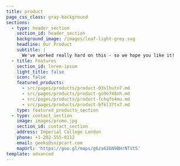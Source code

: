 ```yaml
---
title: product
page_css_class: gray-background
sections:
  - type: header_section
    section_id: header_section
    background_image: /images/leaf-light-grey.svg
    headline: Our Product
    subtitle: |
      We've worked really hard on this - so we hope you like it!
  - title: Features
    section_id: lorem-ipsum
    light_title: false
    icon: false
    featured_products:
      - src/pages/products/product-03slhutn7.md
      - src/pages/products/product-go9o748nh.md
      - src/pages/products/product-fchqfo4mu.md
      - src/pages/products/product-bfkl37tx7.md
    type: featured_products_section
  - type: contact_section
    image: images/promo.jpg
    section_id: contact_section
    address: Imperial College London
    phone: +1-202-555-0112
    email: geeks@snipcart.com
    mapUrl: 'https://goo.gl/maps/g6za62bN9BHrNTVt5'
template: advanced
---
```

